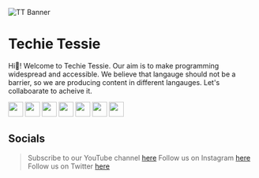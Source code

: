 ![TT Banner](https://user-images.githubusercontent.com/72180173/147873805-2b3ea064-2966-4c41-9cdc-e221bad0c143.png)

# **Techie Tessie**

Hi👋! Welcome to Techie Tessie. Our aim is to make programming widespread and accessible. We believe that langauge should not be a barrier, so we are producing content in different langauges. Let's collaboarate to acheive it.

<p align="left">
<a href="mailto:techietessie@gmail.com" style="text-decoration:none">
  <img height="30" src = "https://img.shields.io/badge/gmail-c14438?&style=for-the-badge&logo=gmail&logoColor=white">
</a>
<a href="http://techietessie.com" style="text-decoration:none">
  <img height="30" src = "https://img.shields.io/badge/website-c14438?&style=for-the-badge&logo=internet&logoColor=white">
</a>
<a href="https://twitter.com/techie_tessie" style="text-decoration:none">
  <img height="30" src = "https://img.shields.io/badge/twitter-%231DA1F2.svg?&style=for-the-badge&logo=twitter&logoColor=white">
</a>
<a href="https://www.linkedin.com/company/techie-tessie" style="text-decoration:none">
  <img height="30" src="https://img.shields.io/badge/linkedin-blue.svg?&style=for-the-badge&logo=linkedin&logoColor=white" />
</a>
<a href="https://github.com/Techie-Tessie" style="text-decoration:none">
  <img height="30" src="https://img.shields.io/badge/Github-grey.svg?&style=for-the-badge&logo=Github&logoColor=white" />
</a>
<a href="https://www.instagram.com/techie_tessie" style="text-decoration:none">
  <img height="30" src = "https://img.shields.io/badge/Instagram-%23E4405F.svg?&style=for-the-badge&logo=Instagram&logoColor=white">
</a>
<a href="https://www.youtube.com/channel/UCGCR-PjumUZeuMc0zZOIZdA" style="text-decoration:none">
  <img height="30" src = "https://img.shields.io/badge/YouTube-%23E20036.svg?&style=for-the-badge&logo=YouTube&logoColor=white">
</a>
<br />


## Socials
   
> Subscribe to our YouTube channel [here](https://www.youtube.com/channel/UCd4E0oe8MtnZu_48WvYeLMw)
> Follow us on Instagram [here](https://www.instagram.com/techie_tessie)
> Follow us on Twitter [here](https://twitter.com/techie_tessie)
